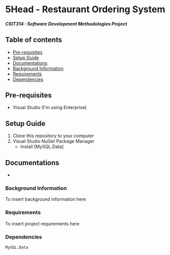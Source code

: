 # 5Head - Restaurant Ordering System

##### CSIT314 : Software Development Methodologies Project

## Table of contents

-   [Pre-requisites](#pre-requisites)
-   [Setup Guide](#setup-guide)
-   [Documentations](#documentations)
-   [Background Information](#background-information)
-   [Requirements](#requirements)
-   [Dependencies](#dependencies)

## Pre-requisites

-   Visual Studio (I'm using Enterprise)

## Setup Guide

1. Clone this repository to your computer
2. Visual Studio NuGet Package Manager
	- Install [MySQL.Data]

## Documentations

- 

### Background Information

To insert background information here

### Requirements

To insert project requirements here

### Dependencies

	MySQL.Data
